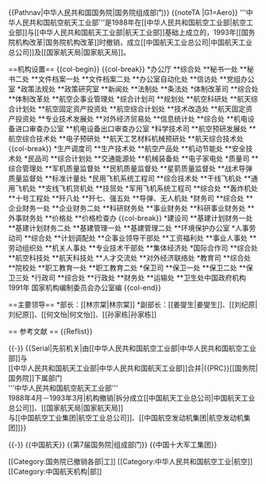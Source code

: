 {{Pathnav|中华人民共和国国务院|国务院组成部门}}
{{noteTA
|G1=Aero}}
'''中华人民共和国航空航天工业部'''是1988年在[[中华人民共和国航空工业部|航空工业部]]与[[中华人民共和国航天工业部|航天工业部]]基础上成立的，1993年[[国务院机构改革|国务院机构改革]]时撤销，成立[[中国航天工业总公司|中国航天工业总公司]]及[[国家航天局|国家航天局]]。

==机构设置==
{{col-begin}}
{{col-break}}
*办公厅
**综合处
**秘书一处
**秘书二处
**文件档案一处
**文件档案二处
**办公室自动化处
**信访处
**党组办公室
*政策法规处
**政策研究室
**新闻处
**法制处
**条法处
*体制改革司
**综合处
**体制改革处
**航空企事业管理处
*综合计划司
**规划处
**航空科研处
**航天综合计划处
**航空固定资产投资处
**航空综合计划处
**技术改造处
**航天固定资产投资处
**专业技术发展处
**对外经济贸易处
**信息统计处
**综合处
**机电设备进口审查办公室
**机电设备出口审查办公室
*科学技术司
**航空预研发展处
**航空综合技术处
**电子预研处
**航天工艺材料机械预研处
**航天综合技术处
{{col-break}}
*生产调度司
**生产技术处
**航空产品处
**机动节能处
**安全技术处
*民品司
**综合计划处
**交通能源处
**机械装备处
**电子家电处
*质量司
**综合管理处
**军机质量监督处
**民机质量监督处
**星箭质量监督处
**战术导弹质量监督处
**标准计量处
*民用飞机系统工程司
**综合技术处
**干线飞机处
**通用飞机处
**支线飞机货机处
**技贸处
*军用飞机系统工程司
**综合处
**轰炸机处
**十号工程处
**歼八处
**歼七、强五处
**导弹、无人机处
*财务司
**综合处
**企业财务一处
**企业财务二处
**科研财务处
**事业财务处
**科研事业财务处
**外事财务处
**价格处
**价格检查办
{{col-break}}
*建设司
**基建计划财务一处
**基建计划财务二处
**基建管理一处
**基建管理二处
**环境保护办公室
*人事劳动司
**综合处
**计划调配处
**企事业领导干部处
**工资福利处
**事业人事处
**劳动组织处
**机关人事处
**专业技术干部处
**集体经济处
*国际合作司
**综合处
**航空科技处
**航天科技处
**人才交流处
**对外经济联络处
*教育司
**综合处
**院校处
**职工教育一处
**职工教育二处
*保卫司
**保卫一处
**保卫二处
**保卫三处
*行政司
**综合处
**行政处
**财务处
**运输处
**卫生处<ref>中国政府机构1991年 国家机构编制委员会办公室编</ref>
{{col-end}}

==主要领导==
*部长：[[林宗棠|林宗棠]]
*副部长：[[姜燮生|姜燮生]]、[[刘纪原|刘纪原]]、[[何文怡|何文怡]]、[[孙家栋|孙家栋]]

== 参考文献 ==
{{Reflist}}

{{-}}
{{Serial|先前机关|由[[中华人民共和国航空工业部|中华人民共和国航空工业部]]与<br>[[中华人民共和国航天工业部|中华人民共和国航天工业部]]合并|{{PRC}}[[国务院|国务院]]下属部门<br />'''中华人民共和国航空航天工业部'''<br />1988年4月－1993年3月|机构撤销|拆分成立[[中国航天工业总公司|中国航天工业总公司]]、[[国家航天局|国家航天局]]<br>与[[中国航空工业集团|航空工业总公司]]、[[中国航空发动机集团|航空发动机集团]]}}


{{-}}
{{中国航天}}
{{第7届国务院|组成部门}}
{{中国十大军工集团}}

[[Category:国务院已撤销各部|工]]
[[Category:中华人民共和国航空工业|航空]]
[[Category:中国航天机构|部]]